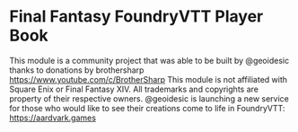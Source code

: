 # Final Fantasy FoundryVTT Player Book
This module is a community project that was able to be built by @geoidesic thanks to donations by brothersharp https://www.youtube.com/c/BrotherSharp
This module is not affiliated with Square Enix or Final Fantasy XIV. All trademarks and copyrights are property of their respective owners.
@geoidesic is launching a new service for those who would like to see their creations come to life in FoundryVTT: https://aardvark.games
